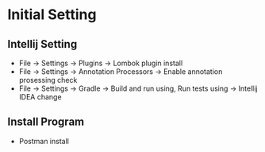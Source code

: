 # Initial Setting
## Intellij Setting
- File -> Settings -> Plugins -> Lombok plugin install
- File -> Settings -> Annotation Processors -> Enable annotation prosessing check
- File -> Settings -> Gradle -> Build and run using, Run tests using -> Intellij IDEA change
## Install Program
- Postman install
